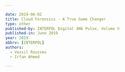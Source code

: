 ```yaml
---

date: 2019-06-02
title: Cloud Forensics - A True Game Changer
type: other
published-by: INTERPOL Digital 4N6 Pulse, Volume V
published-in: June 2019
year: 2019
abbrv: [INTERPOL]
authors:
  - Vassil Roussev
  - Irfan Ahmed

---
```


